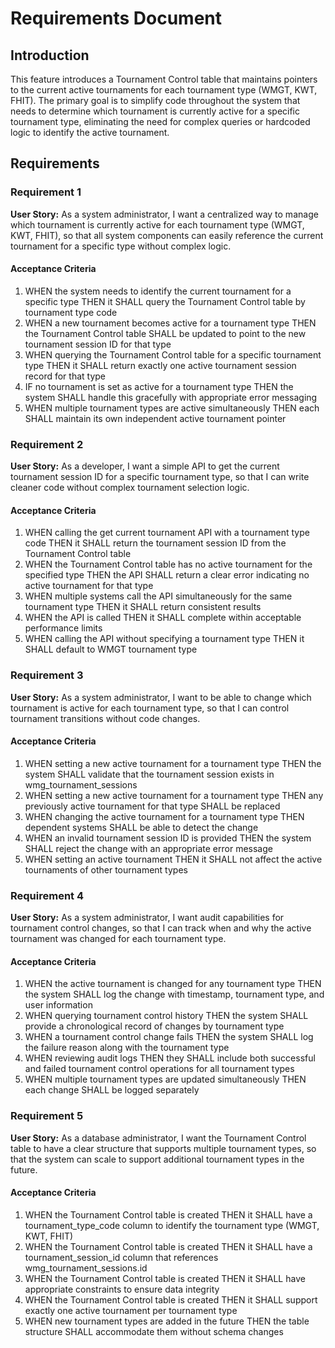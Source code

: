 # Requirements Document

## Introduction

This feature introduces a Tournament Control table that maintains pointers to the current active tournaments for each tournament type (WMGT, KWT, FHIT). The primary goal is to simplify code throughout the system that needs to determine which tournament is currently active for a specific tournament type, eliminating the need for complex queries or hardcoded logic to identify the active tournament.

## Requirements

### Requirement 1

**User Story:** As a system administrator, I want a centralized way to manage which tournament is currently active for each tournament type (WMGT, KWT, FHIT), so that all system components can easily reference the current tournament for a specific type without complex logic.

#### Acceptance Criteria

1. WHEN the system needs to identify the current tournament for a specific type THEN it SHALL query the Tournament Control table by tournament type code
2. WHEN a new tournament becomes active for a tournament type THEN the Tournament Control table SHALL be updated to point to the new tournament session ID for that type
3. WHEN querying the Tournament Control table for a specific tournament type THEN it SHALL return exactly one active tournament session record for that type
4. IF no tournament is set as active for a tournament type THEN the system SHALL handle this gracefully with appropriate error messaging
5. WHEN multiple tournament types are active simultaneously THEN each SHALL maintain its own independent active tournament pointer

### Requirement 2

**User Story:** As a developer, I want a simple API to get the current tournament session ID for a specific tournament type, so that I can write cleaner code without complex tournament selection logic.

#### Acceptance Criteria

1. WHEN calling the get current tournament API with a tournament type code THEN it SHALL return the tournament session ID from the Tournament Control table
2. WHEN the Tournament Control table has no active tournament for the specified type THEN the API SHALL return a clear error indicating no active tournament for that type
3. WHEN multiple systems call the API simultaneously for the same tournament type THEN it SHALL return consistent results
4. WHEN the API is called THEN it SHALL complete within acceptable performance limits
5. WHEN calling the API without specifying a tournament type THEN it SHALL default to WMGT tournament type

### Requirement 3

**User Story:** As a system administrator, I want to be able to change which tournament is active for each tournament type, so that I can control tournament transitions without code changes.

#### Acceptance Criteria

1. WHEN setting a new active tournament for a tournament type THEN the system SHALL validate that the tournament session exists in wmg_tournament_sessions
2. WHEN setting a new active tournament for a tournament type THEN any previously active tournament for that type SHALL be replaced
3. WHEN changing the active tournament for a tournament type THEN dependent systems SHALL be able to detect the change
4. WHEN an invalid tournament session ID is provided THEN the system SHALL reject the change with an appropriate error message
5. WHEN setting an active tournament THEN it SHALL not affect the active tournaments of other tournament types

### Requirement 4

**User Story:** As a system administrator, I want audit capabilities for tournament control changes, so that I can track when and why the active tournament was changed for each tournament type.

#### Acceptance Criteria

1. WHEN the active tournament is changed for any tournament type THEN the system SHALL log the change with timestamp, tournament type, and user information
2. WHEN querying tournament control history THEN the system SHALL provide a chronological record of changes by tournament type
3. WHEN a tournament control change fails THEN the system SHALL log the failure reason along with the tournament type
4. WHEN reviewing audit logs THEN they SHALL include both successful and failed tournament control operations for all tournament types
5. WHEN multiple tournament types are updated simultaneously THEN each change SHALL be logged separately

### Requirement 5

**User Story:** As a database administrator, I want the Tournament Control table to have a clear structure that supports multiple tournament types, so that the system can scale to support additional tournament types in the future.

#### Acceptance Criteria

1. WHEN the Tournament Control table is created THEN it SHALL have a tournament_type_code column to identify the tournament type (WMGT, KWT, FHIT)
2. WHEN the Tournament Control table is created THEN it SHALL have a tournament_session_id column that references wmg_tournament_sessions.id
3. WHEN the Tournament Control table is created THEN it SHALL have appropriate constraints to ensure data integrity
4. WHEN the Tournament Control table is created THEN it SHALL support exactly one active tournament per tournament type
5. WHEN new tournament types are added in the future THEN the table structure SHALL accommodate them without schema changes